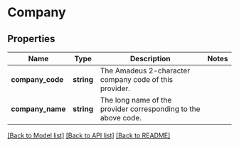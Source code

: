 # Company

## Properties
Name | Type | Description | Notes
------------ | ------------- | ------------- | -------------
**company_code** | **string** | The Amadeus 2-character company code of this provider. | 
**company_name** | **string** | The long name of the provider corresponding to the above code. | 

[[Back to Model list]](../README.md#documentation-for-models) [[Back to API list]](../README.md#documentation-for-api-endpoints) [[Back to README]](../README.md)


